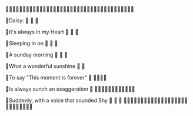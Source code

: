  🌼🌼🌼🌼🌼🌼🌼🌼🌼🌼🌼🌼🌼🌼🌼🌼🌼🌼🌼🌼🌼🌼🌼🌼🌼🌼🌼🌼🌼🌼🌼🌼🌼🌼🌼🌼🌼🌼
 
 🌼Daisy:                                                                                    🌼
 🌼                                                                          🌼
 
 🌼It's always in my Heart                                                             🌼
 🌼                                                             🌼

 🌼Sleeping in on                                                              🌼
 🌼                                                                                      🌼
 
 🌼A sunday morning                                  🌼
 🌼                                                                                 🌼
 
 🌼What a wonderful sunshine
 🌼                                                                         🌼 
 
 🌼To say "This moment is forever"                 🌼
 🌼🌼🌼🌼
 
 🌼Is always sunch an exaggeration                         🌼
 🌼🌼🌼🌼🌼🌼🌼🌼🌼🌼🌼🌼
 
 🌼Suddenly, with a voice that sounded Shy       🌼
 🌼                                                                         🌼
 🌼🌼🌼🌼🌼🌼🌼🌼🌼🌼🌼🌼🌼🌼🌼🌼🌼🌼🌼🌼🌼🌼🌼🌼🌼🌼🌼
